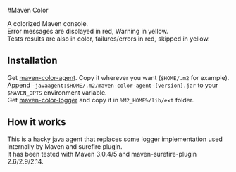#Maven Color

A colorized Maven console.  
Error messages are displayed in red, Warning in yellow.  
Tests results are also in color, failures/errors in red, skipped in yellow.

## Installation

Get [maven-color-agent](https://repository-jcgay.forge.cloudbees.com/release/com/github/jcgay/maven/color/maven-color-agent/0.1/maven-color-agent-0.1.jar). Copy it wherever you want (`$HOME/.m2` for example).  
Append `-javaagent:$HOME/.m2/maven-color-agent-[version].jar` to your `$MAVEN_OPTS` environment variable.  
Get [maven-color-logger](https://repository-jcgay.forge.cloudbees.com/release/com/github/jcgay/maven/color/maven-color-logger/0.1/maven-color-logger-0.1.jar) and copy it in `%M2_HOME%/lib/ext` folder.

## How it works
This is a hacky java agent that replaces some logger implementation used internally by Maven and surefire plugin.  
It has been tested with Maven 3.0.4/5 and maven-surefire-plugin 2.6/2.9/2.14.